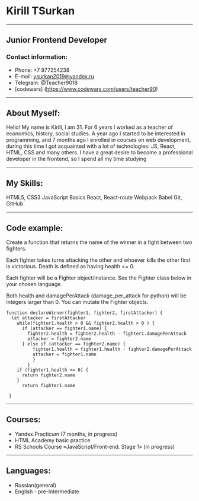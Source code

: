 # Kirill TSurkan
******************
## Junior Frontend Developer

### Contact information:
* Phone: +7 977254238
* E-mail: ysurkan2019@yandex.ru
* Telegram:  @Teacher9018
* [codewars] (https://www.codewars.com/users/teacher90)
******************
## About Myself:
Hello! My name is Kirill, I am 31. For 6 years I worked as a teacher of economics, history, social studies. A year ago I started to be interested in programming, and 7 months ago I enrolled in courses on web development, during this time I got acquainted with a lot of technologies: JS, React, HTML, CSS and many others.
I have a great desire to become a professional developer in the frontend, so I spend all my time studying
******************
## My Skills:
HTML5, CSS3
JavaScript Basics
React, React-route
Webpack
Babel
Git, GitHub
******************
## Code example:
Create a function that returns the name of the winner in a fight between two fighters.

Each fighter takes turns attacking the other and whoever kills the other first is victorious. Death is defined as having health <= 0.

Each fighter will be a Fighter object/instance. See the Fighter class below in your chosen language.

Both health and damagePerAttack (damage_per_attack for python) will be integers larger than 0. You can mutate the Fighter objects.
```
function declareWinner(fighter1, fighter2, firstAttacker) {
  let attacker = firstAttacker
    while(fighter1.health > 0 && fighter2.health > 0 ) {
      if (attacker == fighter1.name) {
        fighter2.health = fighter2.health - fighter1.damagePerAttack
        attacker = fighter2.name
      } else if (attacker == fighter2.name) {
          fighter1.health = fighter1.health - fighter2.damagePerAttack
          attacker = fighter1.name
          }
        }
    if (fighter1.health <= 0) {
      return fighter2.name
    } 
      return fighter1.name
     
 }
 ```
******************
## Courses:
* Yandex.Practicum (7 months, in progress)
* HTML Academy basic practice
* RS Schools Course «JavaScript/Front-end. Stage 1» (in progress)
******************
## Languages:
* Russian(general)
* English - pre-Intermediate

